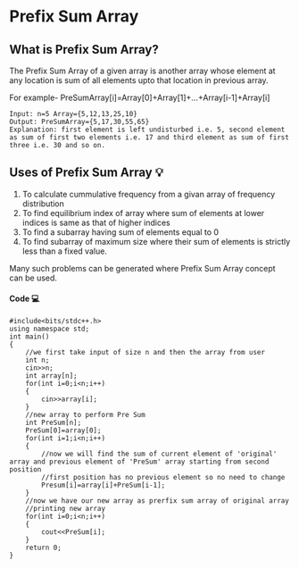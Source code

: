 # Prefix Sum Array

## What is Prefix Sum Array?
The Prefix Sum Array of a given array is another array whose element at any location is sum of all elements upto that location in previous array. 

For example- PreSumArray[i]=Array[0]+Array[1]+...+Array[i-1]+Array[i]

```
Input: n=5 Array={5,12,13,25,10}
Output: PreSumArray={5,17,30,55,65}
Explanation: first element is left undisturbed i.e. 5, second element as sum of first two elements i.e. 17 and third element as sum of first three i.e. 30 and so on.
```

## Uses of Prefix Sum Array 💡
1. To calculate cummulative frequency from a givan array of frequency distribution
2. To find equilibrium index of array where sum of elements at lower indices is same as that of higher indices
3. To find a subarray having sum of elements equal to 0
4. To find subarray of maximum size where their sum of elements is strictly less than a fixed value.

Many such problems can be generated where Prefix Sum Array concept can be used.

#### Code 💻

```
#include<bits/stdc++.h>
using namespace std;
int main()
{
	//we first take input of size n and then the array from user
	int n;
	cin>>n;
	int array[n];
	for(int i=0;i<n;i++)
	{
		cin>>array[i];
	}
	//new array to perform Pre Sum
	int PreSum[n];
	PreSum[0]=array[0];
	for(int i=1;i<n;i++)
	{
  		//now we will find the sum of current element of 'original' array and previous element of 'PreSum' array starting from second position
  		//first position has no previous element so no need to change
		Presum[i]=array[i]+PreSum[i-1];
  	}
	//now we have our new array as prerfix sum array of original array
	//printing new array
	for(int i=0;i<n;i++)
  	{
    	cout<<PreSum[i];
  	}
  	return 0;
}
```
